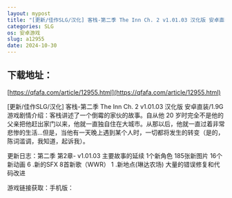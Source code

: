 ```yaml
---
layout: mypost
title: "[更新/佳作SLG/汉化] 客栈-第二季 The Inn Ch. 2 v1.01.03 汉化版 安卓直装/1.9G"
categories: SLG
os: 安卓游戏
slug: a12955
date: 2024-10-30
---
```


## 下载地址：

[https://qfafa.com/article/12955.html](https://qfafa.com/article/12955.html)

\[更新/佳作SLG/汉化\] 客栈-第二季 The Inn Ch. 2 v1.01.03 汉化版 安卓直装/1.9G
游戏剧情介绍：客栈讲述了一个倒霉的家伙的故事。自从他 20 岁时完全不是他的父亲把他赶出家门以来，他就一直独自住在大城市。从那以后，他就一直过着非常悲惨的生活…但是，当他有一天晚上遇到某个人时，一切都将发生的转变（是的，陈词滥调，我知道，起诉我）。

更新日志：第二季
第2章- v1.01.03
主要故事的延续
1个新角色
185张新图片
16个新动画
6 .新的SFX
8首新歌（WWR）
1 .新地点(琳达农场)
大量的错误修复和代码改进

游戏链接获取：手机版：